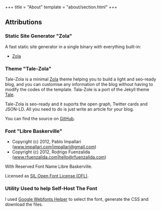 +++
title = "About"
template = "about/section.html"
+++

## Attributions

### Static Site Generator "Zola"

A fast static site generator in a single binary with everything built-in:

- [Zola](https://www.getzola.org)

### Theme "Tale-Zola"

Tale-Zola is a minimal [Zola](https://www.getzola.org) theme helping you to
build a light and seo-ready blog, and you can customise any information of the
blog without having to modify the codes of the template. Tala-Zole is a port of
the Jekyll theme [Tale](https://github.com/chesterhow/tale).

Tale-Zola is seo-ready and it suports the open graph, Twitter cards and JSON-LD.
All you need to do is just write an article for your blog.

You can find the source on [GitHub](https://github.com/aaranxu/tale-zola).

### Font "Libre Baskerville"

- Copyright (c) 2012, Pablo Impallari (www.impallari.com|impallari@gmail.com)
- Copyright (c) 2012, Rodrigo Fuenzalida (www.rfuenzalida.com|hello@rfuenzalida.com)

With Reserved Font Name Libre Baskerville.

Licensed as [SIL Open Font License (OFL)](https://scripts.sil.org/cms/scripts/page.php?site_id=nrsi&id=OFL).

### Utility Used to help Self-Host The Font

I used [Google Webfonts Helper](https://google-webfonts-helper.herokuapp.com/fonts) to select the font, generate the CSS and download the files.



